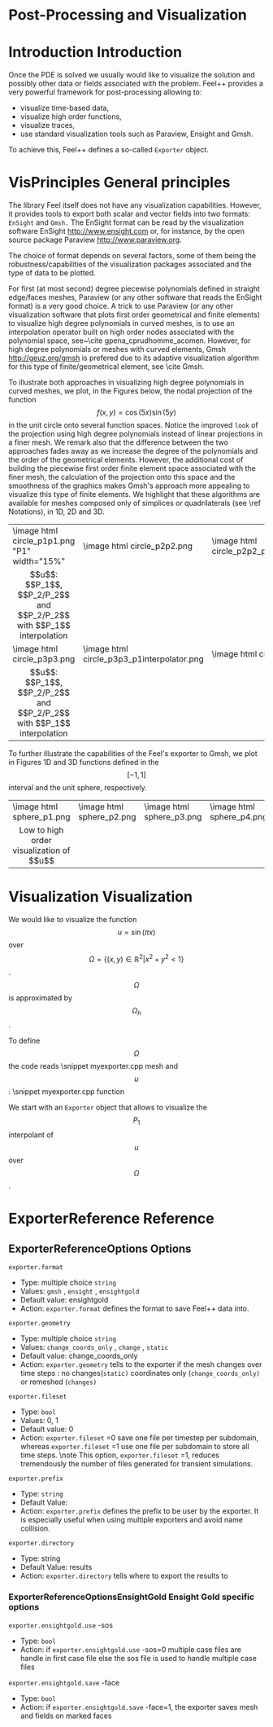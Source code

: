 Post-Processing and Visualization
=================================


  # Introduction Introduction

  Once the PDE is solved we usually would like to
  visualize the solution and possibly other data or fields associated
  with the problem. Feel++ provides a very powerful framework for
  post-processing allowing to:
  * visualize time-based data,
  * visualize high order functions,
  * visualize traces,
  * use standard visualization tools such as Paraview, Ensight and Gmsh.

  To achieve this, Feel++ defines a so-called `Exporter`  object.

  # VisPrinciples General principles

  The library Feel itself does not have any visualization
  capabilities. However, it provides tools to export both scalar and
  vector fields into two formats: `EnSight`  and `Gmsh.`  The EnSight format
  can be read by the visualization software EnSight
  http://www.ensight.com or, for instance, by the open source package
  Paraview http://www.paraview.org.

  The choice of format depends on several factors, some of them being
  the robustness/capabilities of the visualization packages associated
  and the type of data to be plotted.

  For first (at most second) degree piecewise polynomials defined in
  straight edge/faces meshes, Paraview (or any other software that
  reads the EnSight format) is a very good choice. A trick to use
  Paraview (or any other visualization software that plots first order
  geometrical and finite elements) to visualize high degree
  polynomials in curved meshes, is to use an interpolation operator
  built on high order nodes associated with the polynomial space,
  see~\cite gpena_cprudhomme_acomen. However, for high degree
  polynomials or meshes with curved elements,
  Gmsh http://geuz.org/gmsh is prefered due to its
  adaptive visualization algorithm for this type of finite/geometrical
  element, see \cite Gmsh.

  To illustrate both approaches in visualizing high degree polynomials
  in curved meshes, we plot, in the Figures below, the nodal
  projection of the function $$f(x,y)=\cos(5x) \sin(5y)$$ in the
  unit circle onto several function spaces. Notice the improved
  ``look`` of the projection using high degree polynomials instead of
  linear projections in a finer mesh. We remark also that the
  difference between the two approaches fades away as we increase the
  degree of the polynomials and the order of the geometrical
  elements. However, the additional cost of building the piecewise
  first order finite element space associated with the finer mesh, the
  calculation of the projection onto this space and the smoothness of
  the graphics makes Gmsh's approach more appealing to visualize this
  type of finite elements. We highlight that these algorithms are
  available for meshes composed only of simplices or quadrilaterals
  (see \ref Notations), in 1D, 2D and 3D.

  <center>
  <table border=0px>
  <tr>
  <td width="15%">\image html circle_p1p1.png "P1" width="15%"</td>
  <td width="15%">\image html circle_p2p2.png</td>
  <td width="15%">\image html circle_p2p2_p1interpolator.png</td>
  </tr>
  <tr>
  <td><center>$$u$$: $$P_1$$, $$P_2/P_2$$ and  $$P_2/P_2$$ with $$P_1$$ interpolation </center></td>
  </tr>
  <tr>
  <td width="15%">\image html circle_p3p3.png</td>
  <td width="15%">\image html circle_p3p3_p1interpolator.png</td>
  <td width="15%">\image html circle_p4p4.png</td>
  <td width="15%">\image html circle_p4p4_p1interpolator.png</td>
  <td width="15%">\image html circle_p5p5.png</td>
  <td width="15%">\image html circle_p5p5_p1interpolator.png</td>
  </tr>
  <tr>
  <td><center>$$u$$: $$P_1$$, $$P_2/P_2$$ and  $$P_2/P_2$$ with $$P_1$$ interpolation </center></td>
  </tr>
  </table>
  </center>


  To further illustrate the capabilities of the Feel's exporter to
  Gmsh, we plot in Figures 1D and 3D functions defined in the $$[-1,1]$$
  interval and the unit sphere, respectively.

  <center>
  <table border=0px>
  <tr>
  <td width="15%">\image html sphere_p1.png</td>
  <td width="15%">\image html sphere_p2.png</td>
  <td width="15%">\image html sphere_p3.png</td>
  <td width="15%">\image html sphere_p4.png</td>
  </tr>
  <tr>
  <td><center>Low to high order visualization of $$u$$</center></td>
  </tr>
  </table>
  </center>

  # Visualization Visualization

  We would like to visualize the function $$u=\sin(\pi x)$$ over
  $$\Omega=\{(x,y) \in \mathbb{R}^2 | x^2 + y^2 < 1\}$$. $$\Omega$$
  is approximated by $$\Omega_h$$.

  To define $$\Omega$$ the code reads
  \snippet myexporter.cpp mesh
and $$u$$ :
  \snippet myexporter.cpp function

  We start with an `Exporter`  object that allows to visualize the $$P_1$$ interpolant of $$u$$ over $$\Omega$$.





  # ExporterReference Reference

  ## ExporterReferenceOptions Options

   `exporter.format`
  * Type: multiple choice `string`
  * Values: `gmsh` , `ensight` , `ensightgold`
  * Default value: ensightgold
  * Action: `exporter.format`  defines the format to save Feel++ data into.

   `exporter.geometry`
  * Type: multiple choice `string`
  * Values: `change_coords_only` , `change` , `static`
  * Default value: change_coords_only
  * Action: `exporter.geometry`  tells to the exporter if the mesh changes over time steps : no
  changes(`static)`  coordinates only (`change_coords_only)`  or remeshed (`changes)`

   `exporter.fileset`
  * Type: `bool`
  * Values: 0, 1
  * Default value: 0
  * Action: `exporter.fileset` =0 save one file per timestep per subdomain,  whereas `exporter.fileset` =1 use one file per subdomain to store all time
  steps. \note This option, `exporter.fileset` =1, reduces tremendously the number of files generated for transient simulations.

   `exporter.prefix`
  * Type: `string`
  * Default Value: <empty string>
  * Action: `exporter.prefix`  defines the prefix to be user by the exporter. It is especially useful when using multiple exporters and avoid name collision.

   `exporter.directory`
  * Type: string
  * Default Value: results
  * Action: `exporter.directory`  tells where to export the results to

  ### ExporterReferenceOptionsEnsightGold Ensight Gold specific options

   `exporter.ensightgold.use` -sos
  * Type: `bool`
  * Action: if `exporter.ensightgold.use` -sos=0 multiple case files are handle in first case file else the sos file is used to handle multiple case files

   `exporter.ensightgold.save` -face
  * Type: `bool`
  * Action: if `exporter.ensightgold.save` -face=1, the exporter saves mesh and fields on marked faces
